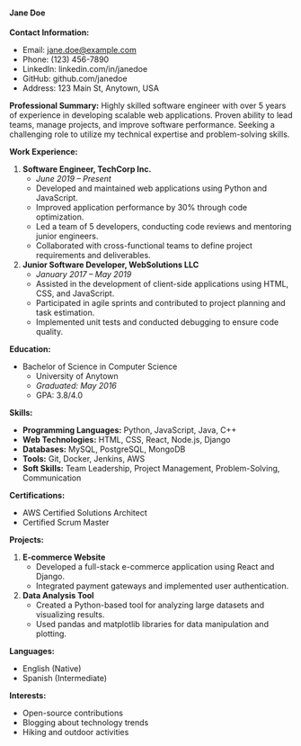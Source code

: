 #### Jane Doe

**Contact Information:**

- Email: jane.doe@example.com
- Phone: (123) 456-7890
- LinkedIn: linkedin.com/in/janedoe
- GitHub: github.com/janedoe
- Address: 123 Main St, Anytown, USA

**Professional Summary:** Highly skilled software engineer with over 5 years of experience in developing scalable web applications. Proven ability to lead teams, manage projects, and improve software performance. Seeking a challenging role to utilize my technical expertise and problem-solving skills.

**Work Experience:**

1. **Software Engineer, TechCorp Inc.**
   - *June 2019 – Present*
   - Developed and maintained web applications using Python and JavaScript.
   - Improved application performance by 30% through code optimization.
   - Led a team of 5 developers, conducting code reviews and mentoring junior engineers.
   - Collaborated with cross-functional teams to define project requirements and deliverables.
2. **Junior Software Developer, WebSolutions LLC**
   - *January 2017 – May 2019*
   - Assisted in the development of client-side applications using HTML, CSS, and JavaScript.
   - Participated in agile sprints and contributed to project planning and task estimation.
   - Implemented unit tests and conducted debugging to ensure code quality.

**Education:**

- Bachelor of Science in Computer Science
  - University of Anytown
  - *Graduated: May 2016*
  - GPA: 3.8/4.0

**Skills:**

- **Programming Languages:** Python, JavaScript, Java, C++
- **Web Technologies:** HTML, CSS, React, Node.js, Django
- **Databases:** MySQL, PostgreSQL, MongoDB
- **Tools:** Git, Docker, Jenkins, AWS
- **Soft Skills:** Team Leadership, Project Management, Problem-Solving, Communication

**Certifications:**

- AWS Certified Solutions Architect
- Certified Scrum Master

**Projects:**

1. **E-commerce Website**
   - Developed a full-stack e-commerce application using React and Django.
   - Integrated payment gateways and implemented user authentication.
2. **Data Analysis Tool**
   - Created a Python-based tool for analyzing large datasets and visualizing results.
   - Used pandas and matplotlib libraries for data manipulation and plotting.

**Languages:**

- English (Native)
- Spanish (Intermediate)

**Interests:**

- Open-source contributions
- Blogging about technology trends
- Hiking and outdoor activities